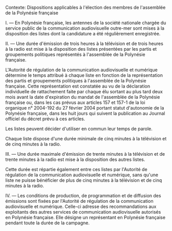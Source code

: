 Contexte: Dispositions applicables à l'élection des membres de l'assemblée de la Polynésie française

I. — En Polynésie française, les antennes de la société nationale chargée du service public de la communication audiovisuelle outre-mer sont mises à la disposition des listes dont la candidature a été régulièrement enregistrée.

II. — Une durée d'émission de trois heures à la télévision et de trois heures à la radio est mise à la disposition des listes présentées par les partis et groupements politiques représentés à l'assemblée de la Polynésie française.

L'Autorité de régulation de la communication audiovisuelle et numérique détermine le temps attribué à chaque liste en fonction de la représentation des partis et groupements politiques à l'assemblée de la Polynésie française. Cette représentation est constatée au vu de la déclaration individuelle de rattachement faite par chaque élu sortant au plus tard deux mois avant la date d'expiration du mandat de l'assemblée de la Polynésie française ou, dans les cas prévus aux articles 157 et 157-1 de la loi organique n° 2004-192 du 27 février 2004 portant statut d'autonomie de la Polynésie française, dans les huit jours qui suivent la publication au Journal officiel du décret prévu à ces articles.

Les listes peuvent décider d'utiliser en commun leur temps de parole.

Chaque liste dispose d'une durée minimale de cinq minutes à la télévision et de cinq minutes à la radio.

III. — Une durée maximale d'émission de trente minutes à la télévision et de trente minutes à la radio est mise à la disposition des autres listes.

Cette durée est répartie également entre ces listes par l'Autorité de régulation de la communication audiovisuelle et numérique, sans qu'une liste ne puisse bénéficier de plus de cinq minutes à la télévision et de cinq minutes à la radio.

IV. — Les conditions de production, de programmation et de diffusion des émissions sont fixées par l'Autorité de régulation de la communication audiovisuelle et numérique. Celle-ci adresse des recommandations aux exploitants des autres services de communication audiovisuelle autorisés en Polynésie française. Elle désigne un représentant en Polynésie française pendant toute la durée de la campagne.